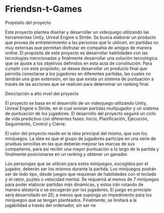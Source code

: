 # Friendsn-t-Games

Propósito del proyecto

Este proyecto plantea diseñar y desarrollar un videojuego utilizando las herramientas Unity, Unreal Engine o Stride.
Se busca elaborar un producto que provea de entretenimiento a las personas que lo utilicen, en partidas no muy extensas 
que permitan disfrutar en compañía de amigos de manera online. El propósito de este proyecto es desarrollar habilidades 
con las tecnologías mencionadas y finalmente desarrollar una solución tecnológica que se ajuste a los objetivos definidos
en esta acta de constitución. 
Para cumplir con este propósito, se desea desarrollar un producto final que permita conectarse a los jugadores en 
diferentes partidas, las cuales no tendrán una gran extensión, en las que exista un sistema de puntuación a través
de las acciones que se realicen para determinar un ranking final.

Descripción a alto nivel del proyecto

El proyecto se basa en el desarrollo de un videojuego utilizando Unity, Unreal Engine o Stride, en el cual existan partidas multijugador 
y un sistema de puntuación de los jugadores. El desarrollo del proyecto seguirá un ciclo de vida predictivo con diferentes 
fases: Inicio, Planificación, Ejecución, Seguimiento, Control y Cierre. 

El valor del proyecto reside en la idea principal del mismo, que son los minijuegos. La idea es que el grupo de jugadores participe 
en una serie de pruebas sencillas en las que deberán mejorar las marcas de sus compañeros, para así recibir una mayor puntuación a 
lo largo de la partida y finalmente posicionarse en un ranking y obtener un ganador. 

Los personajes que se utilicen para estos minijuegos, escogidos por el jugador, deberán ser los mismos
durante la partida. Los minijuegos podrán ser de todo tipo, desde juegos que requieran de habilidades con el teclado y el ratón, puzles 
o velocidad mental. Se requerirá al menos de 7 minijuegos para poder elaborar partidas más dinámicas, y estos irán rotando de manera 
aleatoria o se escogerán por los jugadores. El juego en principio será desarrollado en 2D, a menos que suponga un impedimento para los 
minijuegos que se tengan planteados. Finalmente, se limitará a la jugabilidad a través del ordenador, sin ser ne
